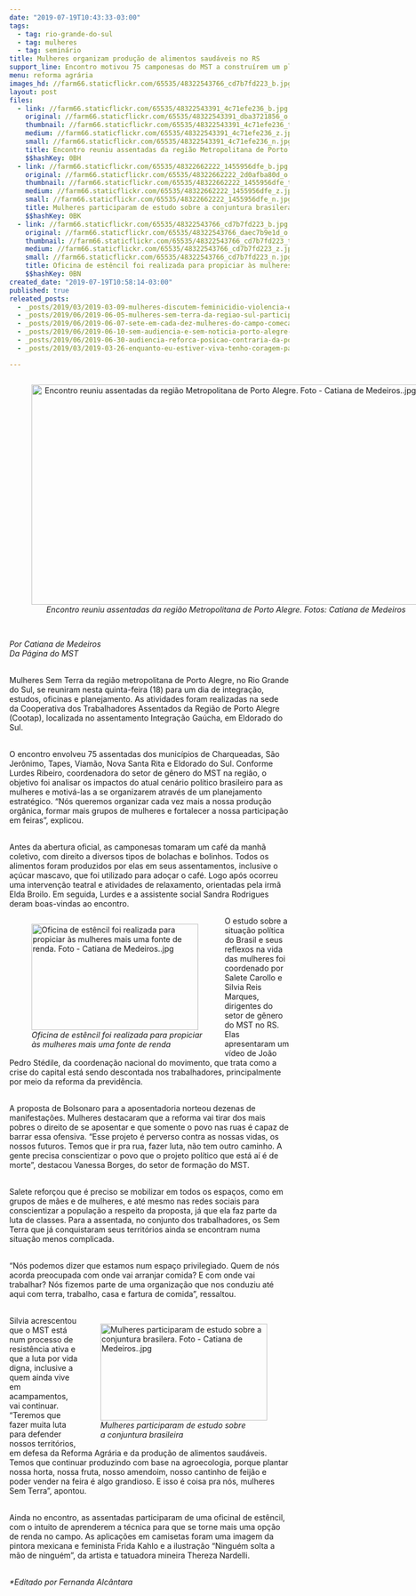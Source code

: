 ```yaml
---
date: "2019-07-19T10:43:33-03:00"
tags:
  - tag: rio-grande-do-sul
  - tag: mulheres
  - tag: seminário
title: Mulheres organizam produção de alimentos saudáveis no RS
support_line: ​Encontro motivou 75 camponesas do MST a construírem um planejamento coletivo
menu: reforma agrária
images_hd: //farm66.staticflickr.com/65535/48322543766_cd7b7fd223_b.jpg
layout: post
files:
  - link: //farm66.staticflickr.com/65535/48322543391_4c71efe236_b.jpg
    original: //farm66.staticflickr.com/65535/48322543391_dba3721856_o.jpg
    thumbnail: //farm66.staticflickr.com/65535/48322543391_4c71efe236_t.jpg
    medium: //farm66.staticflickr.com/65535/48322543391_4c71efe236_z.jpg
    small: //farm66.staticflickr.com/65535/48322543391_4c71efe236_n.jpg
    title: Encontro reuniu assentadas da região Metropolitana de Porto Alegre. Foto - Catiana de Medeiros..jpg
    $$hashKey: 0BH
  - link: //farm66.staticflickr.com/65535/48322662222_1455956dfe_b.jpg
    original: //farm66.staticflickr.com/65535/48322662222_2d0afba80d_o.jpg
    thumbnail: //farm66.staticflickr.com/65535/48322662222_1455956dfe_t.jpg
    medium: //farm66.staticflickr.com/65535/48322662222_1455956dfe_z.jpg
    small: //farm66.staticflickr.com/65535/48322662222_1455956dfe_n.jpg
    title: Mulheres participaram de estudo sobre a conjuntura brasilera. Foto - Catiana de Medeiros..jpg
    $$hashKey: 0BK
  - link: //farm66.staticflickr.com/65535/48322543766_cd7b7fd223_b.jpg
    original: //farm66.staticflickr.com/65535/48322543766_daec7b9e1d_o.jpg
    thumbnail: //farm66.staticflickr.com/65535/48322543766_cd7b7fd223_t.jpg
    medium: //farm66.staticflickr.com/65535/48322543766_cd7b7fd223_z.jpg
    small: //farm66.staticflickr.com/65535/48322543766_cd7b7fd223_n.jpg
    title: Oficina de estêncil foi realizada para propiciar às mulheres mais uma fonte de renda. Foto - Catiana de Medeiros..jpg
    $$hashKey: 0BN
created_date: "2019-07-19T10:58:14-03:00"
published: true
releated_posts:
  - _posts/2019/03/2019-03-09-mulheres-discutem-feminicidio-violencia-e-direitos-reprodutivos-em-porto-alegre.md
  - _posts/2019/06/2019-06-05-mulheres-sem-terra-da-regiao-sul-participam-de-intercambio.md
  - _posts/2019/06/2019-06-07-sete-em-cada-dez-mulheres-do-campo-comecam-a-trabalhar-antes-dos-14-anos.md
  - _posts/2019/06/2019-06-10-sem-audiencia-e-sem-noticia-porto-alegre-sofrera-impacto-com-a-chegada-do-carvao.md
  - _posts/2019/06/2019-06-30-audiencia-reforca-posicao-contraria-da-populacao-gaucha-a-mina-guaiba.md
  - _posts/2019/03/2019-03-26-enquanto-eu-estiver-viva-tenho-coragem-para-lutar.md

---
```

<div style="text-align:center">
<figure class="image" style="display:inline-block"><img alt="Encontro reuniu assentadas da região Metropolitana de Porto Alegre. Foto - Catiana de Medeiros..jpg" height="396" src="//farm66.staticflickr.com/65535/48322543391_4c71efe236_b.jpg" width="700" />
<figcaption><em>Encontro reuniu assentadas da regi&atilde;o Metropolitana de Porto Alegre. Fotos: Catiana de Medeiros</em></figcaption>
</figure>
</div>

<p><br />
<em>Por Catiana de Medeiros<br />
Da P&aacute;gina do MST</em></p>

<p><br />
Mulheres Sem Terra da regi&atilde;o metropolitana de Porto Alegre, no Rio Grande do Sul, se reuniram nesta quinta-feira (18) para um dia de integra&ccedil;&atilde;o, estudos, oficinas e planejamento. As atividades foram realizadas na sede da Cooperativa dos Trabalhadores Assentados da Regi&atilde;o de Porto Alegre (Cootap), localizada no assentamento Integra&ccedil;&atilde;o Ga&uacute;cha, em Eldorado do Sul.</p>

<p><br />
O encontro envolveu 75 assentadas dos munic&iacute;pios de Charqueadas, S&atilde;o Jer&ocirc;nimo, Tapes, Viam&atilde;o, Nova Santa Rita e Eldorado do Sul. Conforme Lurdes Ribeiro, coordenadora do setor de g&ecirc;nero do MST na regi&atilde;o, o objetivo foi analisar os impactos do atual cen&aacute;rio pol&iacute;tico brasileiro para as mulheres e motiv&aacute;-las a se organizarem atrav&eacute;s de um planejamento estrat&eacute;gico. &ldquo;N&oacute;s queremos organizar cada vez mais a nossa produ&ccedil;&atilde;o org&acirc;nica, formar mais grupos de mulheres e fortalecer a nossa participa&ccedil;&atilde;o em feiras&rdquo;, explicou.</p>

<p><br />
Antes da abertura oficial, as camponesas tomaram um caf&eacute; da manh&atilde; coletivo, com direito a diversos tipos de bolachas e bolinhos. Todos os alimentos foram produzidos por elas em seus assentamentos, inclusive o a&ccedil;&uacute;car mascavo, que foi utilizado para ado&ccedil;ar o caf&eacute;. Logo ap&oacute;s ocorreu uma interven&ccedil;&atilde;o teatral e atividades de relaxamento, orientadas pela irm&atilde; Elda Broilo. Em seguida, Lurdes e a assistente social Sandra Rodrigues deram boas-vindas ao encontro.</p>

<figure class="image" style="float:left"><img alt="Oficina de estêncil foi realizada para propiciar às mulheres mais uma fonte de renda. Foto - Catiana de Medeiros..jpg" height="191" src="//farm66.staticflickr.com/65535/48322543766_cd7b7fd223_b.jpg" width="300" />
<figcaption><em>Oficina de est&ecirc;ncil foi realizada para propiciar<br />
&agrave;s mulheres mais uma fonte de renda</em></figcaption>
</figure>

<p>O estudo sobre a situa&ccedil;&atilde;o pol&iacute;tica do Brasil e seus reflexos na vida das mulheres foi coordenado por Salete Carollo e Silvia Reis Marques, dirigentes do setor de g&ecirc;nero do MST no RS. Elas apresentaram um v&iacute;deo de Jo&atilde;o Pedro St&eacute;dile, da coordena&ccedil;&atilde;o nacional do movimento, que trata como a crise do capital est&aacute; sendo descontada nos trabalhadores, principalmente por meio da reforma da previd&ecirc;ncia.</p>

<p><br />
A proposta de Bolsonaro para a aposentadoria norteou dezenas de manifesta&ccedil;&otilde;es. Mulheres destacaram que a reforma vai tirar dos mais pobres o direito de se aposentar e que somente o povo nas ruas &eacute; capaz de barrar essa ofensiva. &ldquo;Esse projeto &eacute; perverso contra as nossas vidas, os nossos futuros. Temos que ir pra rua, fazer luta, n&atilde;o tem outro caminho. A gente precisa conscientizar o povo que o projeto pol&iacute;tico que est&aacute; a&iacute; &eacute; de morte&rdquo;, destacou Vanessa Borges, do setor de forma&ccedil;&atilde;o do MST.</p>

<p><br />
Salete refor&ccedil;ou que &eacute; preciso se mobilizar em todos os espa&ccedil;os, como em grupos de m&atilde;es e de mulheres, e at&eacute; mesmo nas redes sociais para conscientizar a popula&ccedil;&atilde;o a respeito da proposta, j&aacute; que ela faz parte da luta de classes. Para a assentada, no conjunto dos trabalhadores, os Sem Terra que j&aacute; conquistaram seus territ&oacute;rios ainda se encontram numa situa&ccedil;&atilde;o menos complicada.</p>

<p><br />
&ldquo;N&oacute;s podemos dizer que estamos num espa&ccedil;o privilegiado. Quem de n&oacute;s acorda preocupada com onde vai arranjar comida? E com onde vai trabalhar? N&oacute;s fizemos parte de uma organiza&ccedil;&atilde;o que nos conduziu at&eacute; aqui com terra, trabalho, casa e fartura de comida&rdquo;, ressaltou.<br />
&nbsp;</p>

<figure class="image" style="float:right"><img alt="Mulheres participaram de estudo sobre a conjuntura brasilera. Foto - Catiana de Medeiros..jpg" height="174" src="//farm66.staticflickr.com/65535/48322662222_1455956dfe_b.jpg" width="300" />
<figcaption><em>Mulheres participaram de estudo sobre<br />
a conjuntura brasileira</em></figcaption>
</figure>

<p>Silvia acrescentou que o MST est&aacute; num processo de resist&ecirc;ncia ativa e que a luta por vida digna, inclusive a quem ainda vive em acampamentos, vai continuar. &ldquo;Teremos que fazer muita luta para defender nossos territ&oacute;rios, em defesa da Reforma Agr&aacute;ria e da produ&ccedil;&atilde;o de alimentos saud&aacute;veis. Temos que continuar produzindo com base na agroecologia, porque plantar nossa horta, nossa fruta, nosso amendoim, nosso cantinho de feij&atilde;o e poder vender na feira &eacute; algo grandioso. E isso &eacute; coisa pra n&oacute;s, mulheres Sem Terra&rdquo;, apontou.</p>

<p><br />
Ainda no encontro, as assentadas participaram de uma oficinal de est&ecirc;ncil, com o intuito de aprenderem a t&eacute;cnica para que se torne mais uma op&ccedil;&atilde;o de renda no campo. As aplica&ccedil;&otilde;es em camisetas foram uma imagem da pintora mexicana e feminista Frida Kahlo e a ilustra&ccedil;&atilde;o &ldquo;Ningu&eacute;m solta a m&atilde;o de ningu&eacute;m&rdquo;, da artista e tatuadora mineira Thereza Nardelli.</p>

<p><br />
<em>*Editado por Fernanda Alc&acirc;ntara&nbsp;</em></p>
